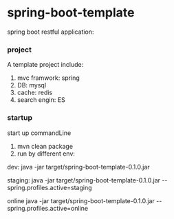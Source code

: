 # spring-boot-template
spring boot restful application:

### project 
A template project include:

1. mvc framwork: spring
2. DB: mysql
3. cache: redis
4. search engin: ES

### startup

start up commandLine

1. mvn clean package
2. run by different env:

dev:
java -jar target/spring-boot-template-0.1.0.jar 

staging:
java -jar target/spring-boot-template-0.1.0.jar --spring.profiles.active=staging

online 
java -jar target/spring-boot-template-0.1.0.jar --spring.profiles.active=online
